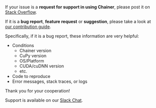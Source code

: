 If your issue is a **request for support in using Chainer**,
please post it on [Stack Overflow](https://stackoverflow.com/questions/tagged/chainer).

If it is a **bug report**, **feature request** or **suggestion**,
please take a look at [our contribution guide](https://docs.chainer.org/en/stable/contribution.html).

Specifically, if it is a bug report, these information are very helpful:

* Conditions
  - Chainer version
  - CuPy version
  - OS/Platform
  - CUDA/cuDNN version
  - etc.
* Code to reproduce
* Error messages, stack traces, or logs

Thank you for your cooperation!

Support is available on our [Slack Chat](https://bit.ly/join-chainer-slack).
